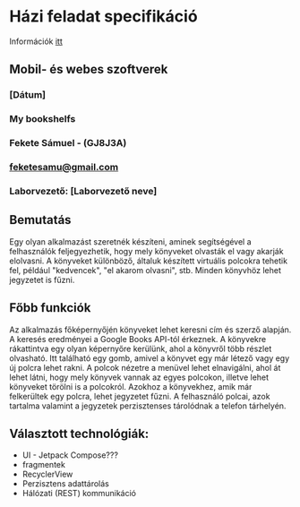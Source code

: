 # Házi feladat specifikáció

Információk [itt](https://viauac00.github.io/laborok/hf)

## Mobil- és webes szoftverek
### [Dátum]
### My bookshelfs
### Fekete Sámuel - (GJ8J3A)
### feketesamu@gmail.com
### Laborvezető: [Laborvezető neve]

## Bemutatás

Egy olyan alkalmazást szeretnék készíteni, aminek segítségével a felhasználók feljegyezhetik, hogy mely könyveket olvasták el vagy akarják elolvasni. A könyveket különböző, általuk készített virtuális polcokra tehetik fel, például "kedvencek", "el akarom olvasni", stb. Minden könyvhöz lehet jegyzetet is fűzni.

## Főbb funkciók

Az alkalmazás főképernyőjén könyveket lehet keresni cím és szerző alapján. A keresés eredményei a Google Books API-tól érkeznek. A könyvekre rákattintva egy olyan képernyőre kerülünk, ahol a könyvről több részlet olvasható. Itt található egy gomb, amivel a könyvet egy már létező vagy egy új polcra lehet rakni. A polcok nézetre a menüvel lehet elnavigálni, ahol át lehet látni, hogy mely könyvek vannak az egyes polcokon, illetve lehet könyveket törölni is a polcokról. Azokhoz a könyvekhez, amik már felkerültek egy polcra, lehet jegyzetet fűzni. A felhasználó polcai, azok tartalma valamint a jegyzetek perzisztenses tárolódnak a telefon tárhelyén.

## Választott technológiák:

- UI - Jetpack Compose???
- fragmentek
- RecyclerView
- Perzisztens adattárolás
- Hálózati (REST) kommunikáció
